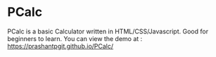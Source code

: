 # PCalc
PCalc is a basic Calculator written in HTML/CSS/Javascript. Good for beginners to learn. You can view the demo at :
https://prashantpgit.github.io/PCalc/
